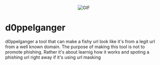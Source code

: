<p align="center">
  <img src="https://github.com/Itsmmdoha/d0ppelganger/assets/70005698/94193a95-9535-4c03-8eb9-edbb2da03a3a" alt="GIF">
</p>

# d0ppelganger
d0ppelganger a tool that can make a fishy url look like it's from a legit url from a well known domain.  The purpose of making this tool is not to promote phishing. Rather it's about learnig how it works and spoting a phishing url right away if it's using url masking

